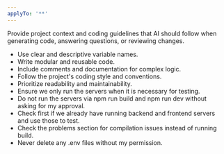 ```yaml
---
applyTo: '**'
---
```

Provide project context and coding guidelines that AI should follow when generating code, answering questions, or reviewing changes.

- Use clear and descriptive variable names.
- Write modular and reusable code.
- Include comments and documentation for complex logic.
- Follow the project's coding style and conventions.
- Prioritize readability and maintainability.
- Ensure we only run the servers when it is necessary for testing.
- Do not run the servers via npm run build and npm run dev without asking for my approval.
- Check first if we already have running backend and frontend servers and use those to test.
- Check the problems section for compilation issues instead of running build.
- Never delete any .env files without my permission. 